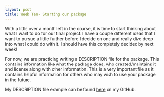 ```yaml
---
layout: post
title: Week Ten- Starting our package
---
```


With a little over a month left in the course, it is time to start thinking about what I want to do for our final project. I have a couple different ideas that I want to pursue a little further before I decide on one and really dive deep into what I could do with it. I should have this completely decided by next week!

For now, we are practicing writing a DESCRIPTION file for the package. This contains information like what the package does, who created/maintains it and license along with other information. This is a very important file as it contains helpful information for others who may wish to use your package in the future.

My DESCRIPTION file example can be found [here](https://github.com/jessicalynnrose/Intro_to_R_Spring_2019/blob/master/DESCRIPTIONexample) on my GitHub.
